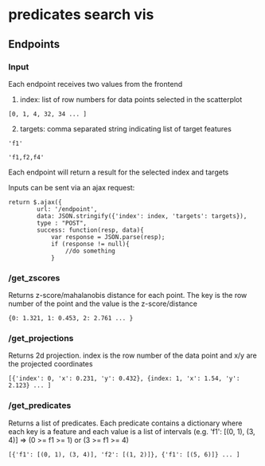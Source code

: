 # predicates search vis

## Endpoints

### Input
Each endpoint receives two values from the frontend

1) index: list of row numbers for data points selected in the scatterplot

`[0, 1, 4, 32, 34 ... ]`

2) targets: comma separated string indicating list of target features

`'f1'`

`'f1,f2,f4'`

Each endpoint will return a result for the selected index and targets

Inputs can be sent via an ajax request:

```
return $.ajax({
        url: '/endpoint',
        data: JSON.stringify({'index': index, 'targets': targets}),
        type : "POST",
        success: function(resp, data){
            var response = JSON.parse(resp);
            if (response != null){
                //do something
            }
```

### /get_zscores
Returns z-score/mahalanobis distance for each point. The key is the row number of the point and the value is the z-score/distance

`{0: 1.321, 1: 0.453, 2: 2.761 ... }`

### /get_projections
Returns 2d projection. index is the row number of the data point and x/y are the projected coordinates

`[{'index': 0, 'x': 0.231, 'y': 0.432}, {index: 1, 'x': 1.54, 'y': 2.123} ... ]`

### /get_predicates
Returns a list of predicates. Each predicate contains a dictionary where each key is a feature and each value is a list of intervals (e.g. 'f1': [(0, 1), (3, 4)] => (0 >= f1 >= 1) or (3 >= f1 >= 4)

```[{'f1': [(0, 1), (3, 4)], 'f2': [(1, 2)]}, {'f1': [(5, 6)]} ... ]```
